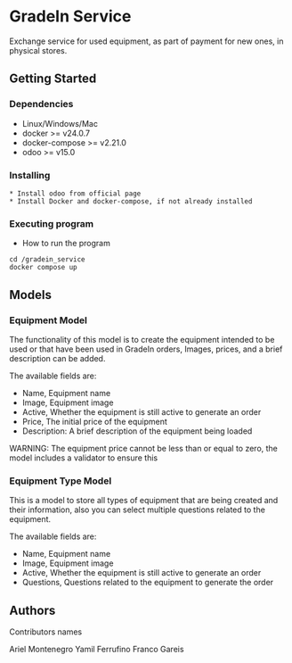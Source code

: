 
# GradeIn Service

Exchange service for used equipment, as part of payment for new ones, in physical stores.

## Getting Started

### Dependencies

* Linux/Windows/Mac
* docker >= v24.0.7
* docker-compose >= v2.21.0
* odoo >= v15.0

### Installing

```
* Install odoo from official page
* Install Docker and docker-compose, if not already installed
```

### Executing program

* How to run the program
```
cd /gradein_service
docker compose up
```

## Models

### Equipment Model

The functionality of this model is to create the equipment intended to be used or that have been used in GradeIn orders, Images, prices, and a brief description can be added.

The available fields are:

- Name, Equipment name
- Image, Equipment image
- Active, Whether the equipment is still active to generate an order
- Price, The initial price of the equipment
- Description: A brief description of the equipment being loaded

WARNING: The equipment price cannot be less than or equal to zero, the model includes a validator to ensure this

### Equipment Type Model

This is a model to store all types of equipment that are being created and their information, also you can select multiple questions related to the equipment.

The available fields are:

- Name, Equipment name
- Image, Equipment image
- Active, Whether the equipment is still active to generate an order
- Questions, Questions related to the equipment to generate the order

## Authors

Contributors names

Ariel Montenegro
Yamil Ferrufino
Franco Gareis